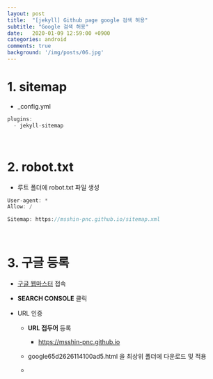 ```yaml
---
layout: post
title:  "[jekyll] Github page google 검색 허용"
subtitle: "Google 검색 허용"
date:   2020-01-09 12:59:00 +0900
categories: android
comments: true
background: '/img/posts/06.jpg'
---
```


# 1. sitemap

- _config.yml

```java
plugins:
  - jekyll-sitemap
```

<br>

# 2. robot.txt

- 루트 폴더에 robot.txt 파일 생성

```java
User-agent: *
Allow: /

Sitemap: https://msshin-pnc.github.io/sitemap.xml
```

<br>

# 3. 구글 등록

- [구글 웹마스터](https://www.google.com/webmasters/#?modal_active=none) 접속

- **SEARCH CONSOLE** 클릭

- URL 인증

    - **URL 접두어** 등록

        - https://msshin-pnc.github.io
    
    - google65d2626114100ad5.html 을 최상위 폴더에 다운로드 및 적용

    - 